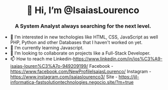 <h1 align="center"> 👋 Hi, I’m @IsaiasLourenco </h1>
<h3 align="center"> A System Analyst always searching for the next level. </h3>

- 👀 I’m interested in new techologies like HTML, CSS, JavaScript as well PHP, Python and other Databases that I haven't worked on yet.
- 🌱 I’m currently learning Javascript.
- 💞️ I’m looking to collaborate on projects like a Full-Stack Developer.
- 📫 How to reach me 
Linkedin-https://www.linkedin.com/in/jos%C3%A9-isaias-louren%C3%A7o-949209199/
Facebook - https://www.facebook.com/NewProfileIsaiasLourenco/
Instagram - https://www.instagram.com/isaiaslourenco3/
Site - https://jil-informatica-fastsolutiontechnologies.negocio.site/?m=true


<!---
IsaiasLourenco/IsaiasLourenco is a ✨ special ✨ repository because its `README.md` (this file) appears on your GitHub profile.
You can click the Preview link to take a look at your changes.
--->
